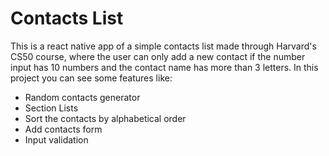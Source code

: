 # Contacts List 

This is a react native app of a simple contacts list made through Harvard's CS50 course, where the user can only add a new contact if the number input has 10 numbers and the contact name has more than 3 letters. In this project you can see some features like:

* Random contacts generator
* Section Lists 
* Sort the contacts by alphabetical order
* Add contacts form
* Input validation
